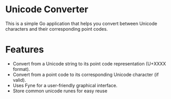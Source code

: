 # Unicode Converter
This is a simple Go application that helps you convert between Unicode characters and their corresponding point codes.

# Features
- Convert from a Unicode string to its point code representation (U+XXXX format).
- Convert from a point code to its corresponding Unicode character (if valid).
- Uses Fyne for a user-friendly graphical interface.
- Store common unicode runes for easy reuse
